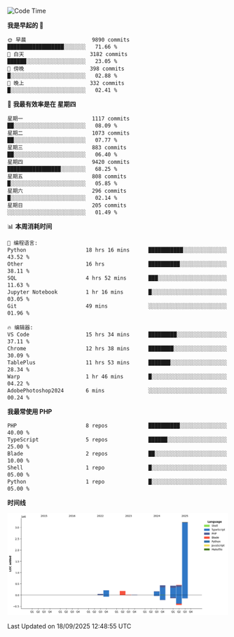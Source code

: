 <!--START_SECTION:waka-->
![Code Time](http://img.shields.io/badge/Code%20Time-4%2C199%20hrs%2032%20mins-blue)

**我是早起的 🐤** 

```text
🌞 早晨                     9890 commits        ██████████████████░░░░░░░   71.66 % 
🌆 白天                     3182 commits        ██████░░░░░░░░░░░░░░░░░░░   23.05 % 
🌃 傍晚                     398 commits         █░░░░░░░░░░░░░░░░░░░░░░░░   02.88 % 
🌙 晚上                     332 commits         █░░░░░░░░░░░░░░░░░░░░░░░░   02.41 % 
```
📅 **我最有效率是在 星期四** 

```text
星期一                      1117 commits        ██░░░░░░░░░░░░░░░░░░░░░░░   08.09 % 
星期二                      1073 commits        ██░░░░░░░░░░░░░░░░░░░░░░░   07.77 % 
星期三                      883 commits         ██░░░░░░░░░░░░░░░░░░░░░░░   06.40 % 
星期四                      9420 commits        █████████████████░░░░░░░░   68.25 % 
星期五                      808 commits         █░░░░░░░░░░░░░░░░░░░░░░░░   05.85 % 
星期六                      296 commits         █░░░░░░░░░░░░░░░░░░░░░░░░   02.14 % 
星期日                      205 commits         ░░░░░░░░░░░░░░░░░░░░░░░░░   01.49 % 
```


📊 **本周消耗时间** 

```text
💬 编程语言: 
Python                   18 hrs 16 mins      ███████████░░░░░░░░░░░░░░   43.52 % 
Other                    16 hrs              ██████████░░░░░░░░░░░░░░░   38.11 % 
SQL                      4 hrs 52 mins       ███░░░░░░░░░░░░░░░░░░░░░░   11.63 % 
Jupyter Notebook         1 hr 16 mins        █░░░░░░░░░░░░░░░░░░░░░░░░   03.05 % 
Git                      49 mins             ░░░░░░░░░░░░░░░░░░░░░░░░░   01.96 % 

🔥 编辑器: 
VS Code                  15 hrs 34 mins      █████████░░░░░░░░░░░░░░░░   37.11 % 
Chrome                   12 hrs 38 mins      ████████░░░░░░░░░░░░░░░░░   30.09 % 
TablePlus                11 hrs 53 mins      ███████░░░░░░░░░░░░░░░░░░   28.34 % 
Warp                     1 hr 46 mins        █░░░░░░░░░░░░░░░░░░░░░░░░   04.22 % 
AdobePhotoshop2024       6 mins              ░░░░░░░░░░░░░░░░░░░░░░░░░   00.24 % 
```

**我最常使用 PHP** 

```text
PHP                      8 repos             ██████████░░░░░░░░░░░░░░░   40.00 % 
TypeScript               5 repos             ██████░░░░░░░░░░░░░░░░░░░   25.00 % 
Blade                    2 repos             ██░░░░░░░░░░░░░░░░░░░░░░░   10.00 % 
Shell                    1 repo              █░░░░░░░░░░░░░░░░░░░░░░░░   05.00 % 
Python                   1 repo              █░░░░░░░░░░░░░░░░░░░░░░░░   05.00 % 
```



**时间线**

![Lines of Code chart](https://raw.githubusercontent.com/abrahamgreyson/abrahamgreyson/main/assets/bar_graph.png)


 Last Updated on 18/09/2025 12:48:55 UTC
<!--END_SECTION:waka-->

